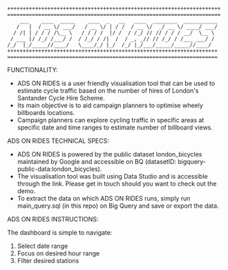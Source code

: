     +++++++++++++++++++++++++++++++++++++++++++++++++++++++++++++++++++++
    =====================================================================
        ___    ____  _____    ____  _   __   ____  ________  ___________
       /   |  / __ \/ ___/   / __ \/ | / /  / __ \/  _/ __ \/ ____/ ___/
      / /| | / / / /\__ \   / / / /  |/ /  / /_/ // // / / / __/  \__ \ 
     / ___ |/ /_/ /___/ /  / /_/ / /|  /  / _, _// // /_/ / /___ ___/ / 
    /_/  |_/_____//____/   \____/_/ |_/  /_/ |_/___/_____/_____//____/ 
    ++++++++++++++++++++++++++++++++++++++++++++++++++++++++++++++++++++
    ====================================================================
                                                                                               
FUNCTIONALITY:

- ADS ON RIDES is a user friendly visualisation tool that can be used to estimate cycle traffic based on the number of hires of London's Santander Cycle Hire Scheme.
- Its main objective is to aid campaign planners to optimise wheely billboards locations.
- Campaign planners can explore cycling traffic in specific areas at specific date and time ranges to estimate number of billboard views.

ADS ON RIDES TECHNICAL SPECS:

- ADS ON RIDES is powered by the public dataset london_bicycles maintained by Google and accessible on BQ (datasetID: bigquery-public-data:london_bicycles).
- The visualisation tool was built using Data Studio and is accessible through the link. Please get in touch should you want to check out the demo. 
- To extract the data on which ADS ON RIDES runs, simply run main_query.sql (in this repo) on Big Query and save or export the data.

ADS ON RIDES INSTRUCTIONS:

The dashboard is simple to navigate:
1. Select date range
2. Focus on desired hour range
3. Filter desired stations
